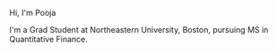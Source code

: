Hi, I'm Pooja 

I'm a Grad Student at Northeastern University, Boston, pursuing MS in Quantitative Finance.

